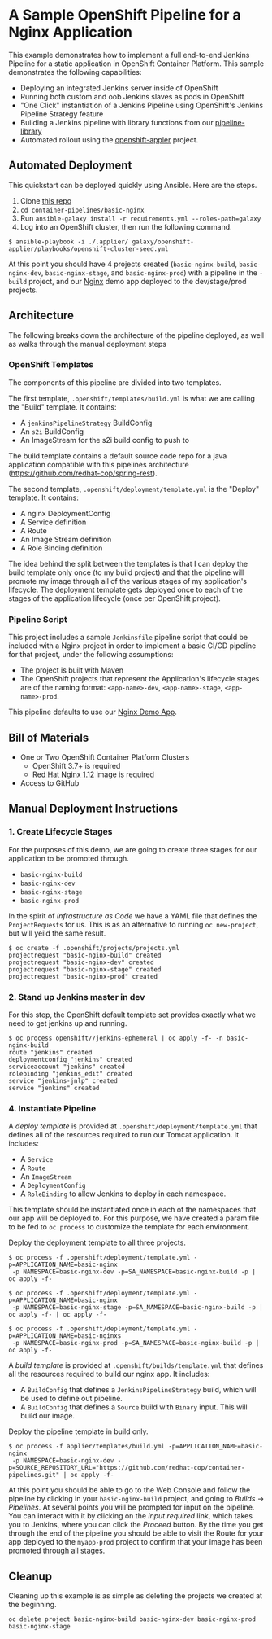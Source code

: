 # A Sample OpenShift Pipeline for a Nginx Application

This example demonstrates how to implement a full end-to-end Jenkins Pipeline for a static application in OpenShift Container Platform. This sample demonstrates the following capabilities:

* Deploying an integrated Jenkins server inside of OpenShift
* Running both custom and oob Jenkins slaves as pods in OpenShift
* "One Click" instantiation of a Jenkins Pipeline using OpenShift's Jenkins Pipeline Strategy feature
* Building a Jenkins pipeline with library functions from our [pipeline-library](https://github.com/redhat-cop/pipeline-library)
* Automated rollout using the [openshift-appler](https://github.com/redhat-cop/openshift-applier) project.

## Automated Deployment

This quickstart can be deployed quickly using Ansible. Here are the steps.

1. Clone [this repo](https://github.com/redhat-cop/container-pipelines)
2. `cd container-pipelines/basic-nginx`
3. Run `ansible-galaxy install -r requirements.yml --roles-path=galaxy`
4. Log into an OpenShift cluster, then run the following command.
```
$ ansible-playbook -i ./.applier/ galaxy/openshift-applier/playbooks/openshift-cluster-seed.yml
```

At this point you should have 4 projects created (`basic-nginx-build`, `basic-nginx-dev`, `basic-nginx-stage`, and `basic-nginx-prod`) with a pipeline in the `-build` project, and our [Nginx](https://github.com/redhat-cop/basic-nginx) demo app deployed to the dev/stage/prod projects.

## Architecture

The following breaks down the architecture of the pipeline deployed, as well as walks through the manual deployment steps

### OpenShift Templates

The components of this pipeline are divided into two templates.

The first template, `.openshift/templates/build.yml` is what we are calling the "Build" template. It contains:

* A `jenkinsPipelineStrategy` BuildConfig
* An `s2i` BuildConfig
* An ImageStream for the s2i build config to push to

The build template contains a default source code repo for a java application compatible with this pipelines architecture (https://github.com/redhat-cop/spring-rest).

The second template, `.openshift/deployment/template.yml` is the "Deploy" template. It contains:

* A nginx DeploymentConfig
* A Service definition
* A Route
* An Image Stream definition
* A Role Binding definition

The idea behind the split between the templates is that I can deploy the build template only once (to my build project) and that the pipeline will promote my image through all of the various stages of my application's lifecycle. The deployment template gets deployed once to each of the stages of the application lifecycle (once per OpenShift project).

### Pipeline Script

This project includes a sample `Jenkinsfile` pipeline script that could be included with a Nginx project in order to implement a basic CI/CD pipeline for that project, under the following assumptions:

* The project is built with Maven
* The OpenShift projects that represent the Application's lifecycle stages are of the naming format: `<app-name>-dev`, `<app-name>-stage`, `<app-name>-prod`.

This pipeline defaults to use our [Nginx Demo App](https://github.com/redhat-cop/basic-nginx).

## Bill of Materials

* One or Two OpenShift Container Platform Clusters
  * OpenShift 3.7+ is required
  * [Red Hat Nginx 1.12](https://access.redhat.com/containers/?tab=overview&get-method=unauthenticated#/registry.access.redhat.com/rhscl/nginx-112-rhel7) image is required
* Access to GitHub

## Manual Deployment Instructions

### 1. Create Lifecycle Stages

For the purposes of this demo, we are going to create three stages for our application to be promoted through.

- `basic-nginx-build`
- `basic-nginx-dev`
- `basic-nginx-stage`
- `basic-nginx-prod`

In the spirit of _Infrastructure as Code_ we have a YAML file that defines the `ProjectRequests` for us. This is as an alternative to running `oc new-project`, but will yeild the same result.

```
$ oc create -f .openshift/projects/projects.yml
projectrequest "basic-nginx-build" created
projectrequest "basic-nginx-dev" created
projectrequest "basic-nginx-stage" created
projectrequest "basic-nginx-prod" created
```

### 2. Stand up Jenkins master in dev

For this step, the OpenShift default template set provides exactly what we need to get jenkins up and running.

```
$ oc process openshift//jenkins-ephemeral | oc apply -f- -n basic-nginx-build
route "jenkins" created
deploymentconfig "jenkins" created
serviceaccount "jenkins" created
rolebinding "jenkins_edit" created
service "jenkins-jnlp" created
service "jenkins" created
```

### 4. Instantiate Pipeline

A _deploy template_ is provided at `.openshift/deployment/template.yml` that defines all of the resources required to run our Tomcat application. It includes:

* A `Service`
* A `Route`
* An `ImageStream`
* A `DeploymentConfig`
* A `RoleBinding` to allow Jenkins to deploy in each namespace.

This template should be instantiated once in each of the namespaces that our app will be deployed to. For this purpose, we have created a param file to be fed to `oc process` to customize the template for each environment.

Deploy the deployment template to all three projects.
```
$ oc process -f .openshift/deployment/template.yml -p=APPLICATION_NAME=basic-nginx
 -p NAMESPACE=basic-nginx-dev -p=SA_NAMESPACE=basic-nginx-build -p | oc apply -f-

$ oc process -f .openshift/deployment/template.yml -p=APPLICATION_NAME=basic-nginx
 -p NAMESPACE=basic-nginx-stage -p=SA_NAMESPACE=basic-nginx-build -p | oc apply -f- | oc apply -f-

$ oc process -f .openshift/deployment/template.yml -p=APPLICATION_NAME=basic-nginxs
 -p NAMESPACE=basic-nginx-prod -p=SA_NAMESPACE=basic-nginx-build -p | oc apply -f-
```

A _build template_ is provided at `.openshift/builds/template.yml` that defines all the resources required to build our nginx app. It includes:

* A `BuildConfig` that defines a `JenkinsPipelineStrategy` build, which will be used to define out pipeline.
* A `BuildConfig` that defines a `Source` build with `Binary` input. This will build our image.

Deploy the pipeline template in build only.
```
$ oc process -f applier/templates/build.yml -p=APPLICATION_NAME=basic-nginx
 -p NAMESPACE=basic-nginx-dev -p=SOURCE_REPOSITORY_URL="https://github.com/redhat-cop/container-pipelines.git" | oc apply -f-
```

At this point you should be able to go to the Web Console and follow the pipeline by clicking in your `basic-nginx-build` project, and going to *Builds* -> *Pipelines*. At several points you will be prompted for input on the pipeline. You can interact with it by clicking on the _input required_ link, which takes you to Jenkins, where you can click the *Proceed* button. By the time you get through the end of the pipeline you should be able to visit the Route for your app deployed to the `myapp-prod` project to confirm that your image has been promoted through all stages.

## Cleanup

Cleaning up this example is as simple as deleting the projects we created at the beginning.

```
oc delete project basic-nginx-build basic-nginx-dev basic-nginx-prod basic-nginx-stage
```
